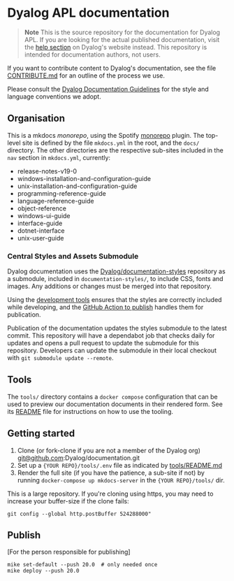 # Dyalog APL documentation

> **Note** This is the source repository for the documentation for Dyalog APL. If you are looking for the actual published documentation, visit the [help section](https://help.dyalog.com/) on Dyalog's website instead. This repository is intended for documentation authors, not users.

If you want to contribute content to Dyalog's documentation, see the file [CONTRIBUTE.md](CONTRIBUTE.md) for an outline of the process we use.

Please consult the [Dyalog Documentation Guidelines](https://dyalog.github.io/documentation-guidelines) for the style and language conventions we adopt.

## Organisation

This is a mkdocs _monorepo_, using the Spotify [monorepo](https://github.com/backstage/mkdocs-monorepo-plugin) plugin. The top-level site is defined by the file `mkdocs.yml` in the root, and the `docs/` directory. The other directories are the respective sub-sites included in the `nav` section in `mkdocs.yml`, currently:

- release-notes-v19-0
- windows-installation-and-configuration-guide
- unix-installation-and-configuration-guide
- programming-reference-guide
- language-reference-guide
- object-reference
- windows-ui-guide
- interface-guide
- dotnet-interface
- unix-user-guide

### Central Styles and Assets Submodule

Dyalog documentation uses the [Dyalog/documentation-styles](https://github.com/Dyalog/documentation-styles) repository as a submodule, included in `documentation-styles/`, to include CSS, fonts and images. Any additions or changes must be merged into that repository.

Using the [development tools](#tools) ensures that the styles are correctly included while developing, and the [GitHub Action to publish](./.github/workflows/mkdocs-publish.yml) handles them for publication.

Publication of the documentation updates the styles submodule to the latest commit. This repository will have a dependabot job that checks daily for updates and opens a pull request to update the submodule for this repository. Developers can update the submodule in their local checkout with `git submodule update --remote`.

## Tools

The `tools/` directory contains a `docker compose` configuration that can be used to preview our documentation documents in their rendered form. See its [README](tools/README.md) file for instructions on how to use the tooling.

## Getting started

1. Clone (or fork-clone if you are not a member of the Dyalog org) git@github.com:Dyalog/documentation.git
2. Set up a `{YOUR REPO}/tools/.env` file as indicated by [tools/README.md](tools/README.md)
3. Render the full site (if you have the patience, a sub-site if not) by running `docker-compose up mkdocs-server` in the `{YOUR REPO}/tools/` dir.

This is a large repository. If you're cloning using https, you may need to increase your buffer-size if the clone fails:

```
git config --global http.postBuffer 524288000"
```
   
## Publish

[For the person responsible for publishing]

```
mike set-default --push 20.0  # only needed once
mike deploy --push 20.0
```

